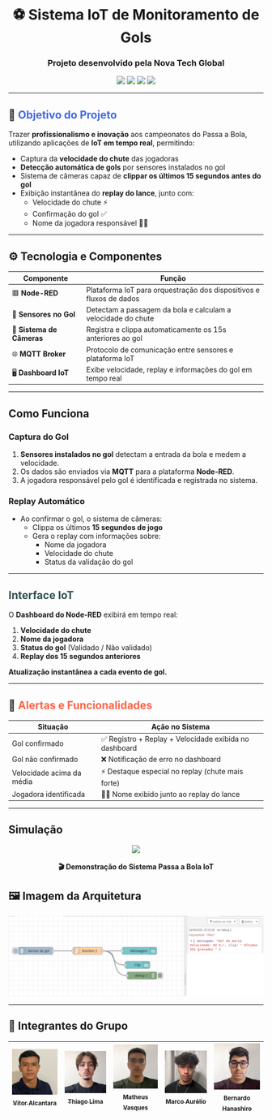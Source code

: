 <h1 align="center">⚽ Sistema IoT de Monitoramento de Gols</h1>
<h3 align="center">Projeto desenvolvido pela <strong>Nova Tech Global</strong></h3>

<p align="center">
  <img src="https://img.shields.io/badge/Node--RED-Automação-red?style=for-the-badge&logo=nodered&logoColor=white">
  <img src="https://img.shields.io/badge/Sensores-Gol-blue?style=for-the-badge">
  <img src="https://img.shields.io/badge/Câmeras-Replay-green?style=for-the-badge">
  <img src="https://img.shields.io/badge/MQTT-Comunicação-purple?style=for-the-badge">
</p>

---

## 📌 <span style="color:#4169E1">Objetivo do Projeto</span>

Trazer **profissionalismo e inovação** aos campeonatos do Passa a Bola, utilizando aplicações de **IoT em tempo real**, permitindo:

- Captura da **velocidade do chute** das jogadoras  
- **Detecção automática de gols** por sensores instalados no gol  
- Sistema de câmeras capaz de **clippar os últimos 15 segundos antes do gol**  
- Exibição instantânea do **replay do lance**, junto com:
  - Velocidade do chute ⚡  
  - Confirmação do gol ✅  
  - Nome da jogadora responsável 🏃‍♀️  

---

## ⚙️ <span>Tecnologia e Componentes</span>

| Componente            | Função                                                                 |
|------------------------|------------------------------------------------------------------------|
| 🟥 **Node-RED**            | Plataforma IoT para orquestração dos dispositivos e fluxos de dados |
| 📡 **Sensores no Gol**     | Detectam a passagem da bola e calculam a velocidade do chute        |
| 🎥 **Sistema de Câmeras**  | Registra e clippa automaticamente os 15s anteriores ao gol          |
| 🌐 **MQTT Broker**         | Protocolo de comunicação entre sensores e plataforma IoT            |
| 🖥 **Dashboard IoT**       | Exibe velocidade, replay e informações do gol em tempo real          |

---

##  <span>Como Funciona</span>

### Captura do Gol

1. **Sensores instalados no gol** detectam a entrada da bola e medem a velocidade.  
2. Os dados são enviados via **MQTT** para a plataforma **Node-RED**.  
3. A jogadora responsável pelo gol é identificada e registrada no sistema.  

### Replay Automático

- Ao confirmar o gol, o sistema de câmeras:  
  - Clippa os últimos **15 segundos de jogo**  
  - Gera o replay com informações sobre:  
    - Nome da jogadora  
    - Velocidade do chute  
    - Status da validação do gol  

---

## <span style="color:#2F4F4F">Interface IoT</span>

O **Dashboard do Node-RED** exibirá em tempo real:

1. **Velocidade do chute**  
2. **Nome da jogadora**  
3. **Status do gol** (Validado / Não validado)  
4. **Replay dos 15 segundos anteriores**  

 **Atualização instantânea a cada evento de gol.**

---

## 🚨 <span style="color:#FF6347">Alertas e Funcionalidades</span>

| Situação                    | Ação no Sistema                                               |
|-----------------------------|--------------------------------------------------------------|
| Gol confirmado              | ✅ Registro + Replay + Velocidade exibida no dashboard        |
| Gol não confirmado           | ❌ Notificação de erro no dashboard                          |
| Velocidade acima da média    | ⚡ Destaque especial no replay (chute mais forte)             |
| Jogadora identificada        | 🏃‍♀️ Nome exibido junto ao replay do lance                   |

---

## Simulação

<p align="center">
  <a href="https://youtu.be/lE0nkbuZJ8A?si=eVurd49faYQqqQc_" target="_blank">
    <img src="https://upload.wikimedia.org/wikipedia/commons/b/b8/YouTube_Logo_2017.svg" width="160">
  </a>
</p>

<p align="center"><strong>🎬 Demonstração do Sistema Passa a Bola IoT</strong></p>

## 🖼️ Imagem da Arquitetura

<p align="center">
  <img src="./imgs/node-red.png" width="600">
</p>

---

## 👥 Integrantes do Grupo

| [<img loading="lazy" src="./imgs/Vitor.png" width=115><br><sub>Vitor Alcantara</sub>](https://github.com/VitorAlcantara-tech) | [<img loading="lazy" src="./imgs/Thiago.png" width=115><br><sub>Thiago Lima</sub>](https://github.com/thiagolima-tech) | [<img loading="lazy" src="./imgs/Matheus.png" width=115><br><sub>Matheus Vasques</sub>](https://github.com/maatvasques) | [<img loading="lazy" src="./imgs/Marco.png" width=115><br><sub>Marco Aurélio</sub>](https://github.com/Arriatea) | [<img loading="lazy" src="./imgs/Bernardo.png" width=115><br><sub>Bernardo Hanashiro</sub>](https://github.com/BernardoYuji) |
| :---: | :---: | :---: | :---: | :---: |
